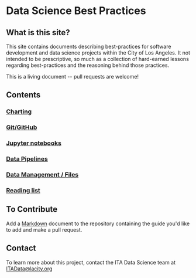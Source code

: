 # Data Science Best Practices

## What is this site?
This site contains documents describing best-practices for software development
and data science projects within the City of Los Angeles. It not intended to be
prescriptive, so much as a collection of hard-earned lessons regarding best-practices
and the reasoning behind those practices.

This is a living document -- pull requests are welcome!

## Contents
### [Charting](./charting.md)
### [Git/GitHub](./github.md)
### [Jupyter notebooks](./notebooks.md)
### [Data Pipelines](./data-pipeline.md)
### [Data Management / Files](./data-management.md)
### [Reading list](./reading-list.md)

## To Contribute
Add a [Markdown](https://guides.github.com/features/mastering-markdown/) document to the repository containing the guide you'd like to add and make a pull request. 

## Contact 
To learn more about this project, contact the ITA Data Science team at [ITAData@lacity.org](mailto://itadata@lacity.org)
